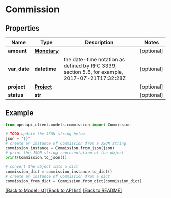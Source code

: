 # Commission


## Properties

Name | Type | Description | Notes
------------ | ------------- | ------------- | -------------
**amount** | [**Monetary**](Monetary.md) |  | [optional] 
**var_date** | **datetime** | the date-time notation as defined by RFC 3339, section 5.6, for example, 2017-07-21T17:32:28Z | [optional] 
**project** | [**Project**](Project.md) |  | [optional] 
**status** | **str** |  | [optional] 

## Example

```python
from openapi_client.models.commission import Commission

# TODO update the JSON string below
json = "{}"
# create an instance of Commission from a JSON string
commission_instance = Commission.from_json(json)
# print the JSON string representation of the object
print(Commission.to_json())

# convert the object into a dict
commission_dict = commission_instance.to_dict()
# create an instance of Commission from a dict
commission_from_dict = Commission.from_dict(commission_dict)
```
[[Back to Model list]](../README.md#documentation-for-models) [[Back to API list]](../README.md#documentation-for-api-endpoints) [[Back to README]](../README.md)


